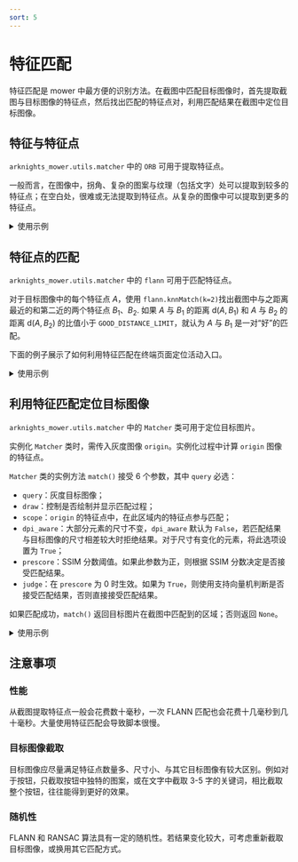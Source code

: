 ```yaml
---
sort: 5
---
```


# 特征匹配

特征匹配是 mower 中最方便的识别方法。在截图中匹配目标图像时，首先提取截图与目标图像的特征点，然后找出匹配的特征点对，利用匹配结果在截图中定位目标图像。

## 特征与特征点

`arknights_mower.utils.matcher` 中的 `ORB` 可用于提取特征点。

一般而言，在图像中，拐角、复杂的图案与纹理（包括文字）处可以提取到较多的特征点；在空白处，很难或无法提取到特征点。从复杂的图像中可以提取到更多的特征点。

<details>
<summary>使用示例</summary>
{% include feature-point.html %}
</details>

## 特征点的匹配

`arknights_mower.utils.matcher` 中的 `flann` 可用于匹配特征点。

对于目标图像中的每个特征点 $A$，使用 `flann.knnMatch(k=2)`找出截图中与之距离最近的和第二近的两个特征点 $B_1$、$B_2$. 如果 $A$ 与 $B_1$ 的距离 $\text{d}(A, B_1)$ 和 $A$ 与 $B_2$ 的距离 $\text{d}(A, B_2)$ 的比值小于 `GOOD_DISTANCE_LIMIT`，就认为 $A$ 与 $B_1$ 是一对“好”的匹配。

下面的例子展示了如何利用特征匹配在终端页面定位活动入口。

<details>
<summary>使用示例</summary>
{% include feature-matching.html %}
</details>

## 利用特征匹配定位目标图像

`arknights_mower.utils.matcher` 中的 `Matcher` 类可用于定位目标图片。

实例化 `Matcher` 类时，需传入灰度图像 `origin`。实例化过程中计算 `origin` 图像的特征点。

`Matcher` 类的实例方法 `match()` 接受 6 个参数，其中 `query` 必选：

- `query`：灰度目标图像；
- `draw`：控制是否绘制并显示匹配过程；
- `scope`：`origin` 的特征点中，在此区域内的特征点参与匹配；
- `dpi_aware`：大部分元素的尺寸不变，`dpi_aware` 默认为 `False`，若匹配结果与目标图像的尺寸相差较大时拒绝结果。对于尺寸有变化的元素，将此选项设置为 `True`；
- `prescore`：SSIM 分数阈值。如果此参数为正，则根据 SSIM 分数决定是否接受匹配结果。
- `judge`：在 `prescore` 为 0 时生效。如果为 `True`，则使用支持向量机判断是否接受匹配结果，否则直接接受匹配结果。

如果匹配成功，`match()` 返回目标图片在截图中匹配到的区域；否则返回 `None`。

<details>
<summary>使用示例</summary>
{% include matcher.html %}
</details>

## 注意事项

### 性能

从截图提取特征点一般会花费数十毫秒，一次 FLANN 匹配也会花费十几毫秒到几十毫秒。大量使用特征匹配会导致脚本很慢。

### 目标图像截取

目标图像应尽量满足特征点数量多、尺寸小、与其它目标图像有较大区别。例如对于按钮，只截取按钮中独特的图案，或在文字中截取 3-5 字的关键词，相比截取整个按钮，往往能得到更好的效果。

### 随机性

FLANN 和 RANSAC 算法具有一定的随机性。若结果变化较大，可考虑重新截取目标图像，或换用其它匹配方式。
